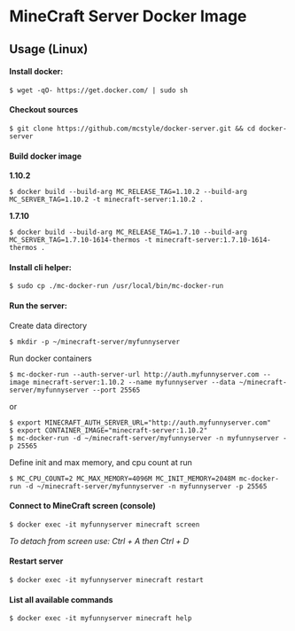 # MineCraft Server Docker Image

## Usage (Linux)

####  Install docker:

    $ wget -qO- https://get.docker.com/ | sudo sh

#### Checkout sources

    $ git clone https://github.com/mcstyle/docker-server.git && cd docker-server

#### Build docker image

**1.10.2**  

    $ docker build --build-arg MC_RELEASE_TAG=1.10.2 --build-arg MC_SERVER_TAG=1.10.2 -t minecraft-server:1.10.2 .
    
**1.7.10**

    $ docker build --build-arg MC_RELEASE_TAG=1.7.10 --build-arg MC_SERVER_TAG=1.7.10-1614-thermos -t minecraft-server:1.7.10-1614-thermos .

####  Install cli helper:

    $ sudo cp ./mc-docker-run /usr/local/bin/mc-docker-run

####  Run the server:

Create data directory  

    $ mkdir -p ~/minecraft-server/myfunnyserver
    
Run docker containers  

    $ mc-docker-run --auth-server-url http://auth.myfunnyserver.com --image minecraft-server:1.10.2 --name myfunnyserver --data ~/minecraft-server/myfunnyserver --port 25565
    
  or
    
    $ export MINECRAFT_AUTH_SERVER_URL="http://auth.myfunnyserver.com"
    $ export CONTAINER_IMAGE="minecraft-server:1.10.2"
    $ mc-docker-run -d ~/minecraft-server/myfunnyserver -n myfunnyserver -p 25565
    
Define init and max memory, and cpu count at run

    $ MC_CPU_COUNT=2 MC_MAX_MEMORY=4096M MC_INIT_MEMORY=2048M mc-docker-run -d ~/minecraft-server/myfunnyserver -n myfunnyserver -p 25565

#### Connect to MineCraft screen (console)
 
    $ docker exec -it myfunnyserver minecraft screen

*To detach from screen use: Ctrl + A then Ctrl + D*

#### Restart server
 
    $ docker exec -it myfunnyserver minecraft restart
    
#### List all available commands
    $ docker exec -it myfunnyserver minecraft help
